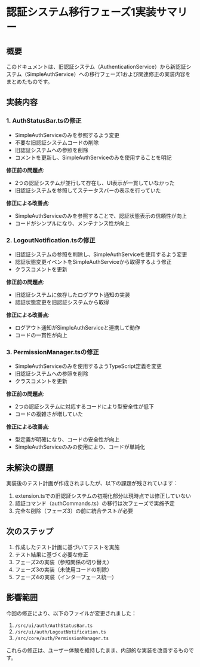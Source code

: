 # 認証システム移行フェーズ1実装サマリー

## 概要

このドキュメントは、旧認証システム（AuthenticationService）から新認証システム（SimpleAuthService）への移行フェーズ1および関連修正の実装内容をまとめたものです。

## 実装内容

### 1. AuthStatusBar.tsの修正

- SimpleAuthServiceのみを参照するよう変更
- 不要な旧認証システムコードの削除
- 旧認証システムへの参照を削除
- コメントを更新し、SimpleAuthServiceのみを使用することを明記

**修正前の問題点**:
- 2つの認証システムが並行して存在し、UI表示が一貫していなかった
- 旧認証システムを参照してステータスバーの表示を行っていた

**修正による改善点**:
- SimpleAuthServiceのみを参照することで、認証状態表示の信頼性が向上
- コードがシンプルになり、メンテナンス性が向上

### 2. LogoutNotification.tsの修正

- 旧認証システムの参照を削除し、SimpleAuthServiceを使用するよう変更
- 認証状態変更イベントをSimpleAuthServiceから取得するよう修正
- クラスコメントを更新

**修正前の問題点**:
- 旧認証システムに依存したログアウト通知の実装
- 認証状態変更を旧認証システムから取得

**修正による改善点**:
- ログアウト通知がSimpleAuthServiceと連携して動作
- コードの一貫性が向上

### 3. PermissionManager.tsの修正

- SimpleAuthServiceのみを使用するようTypeScript定義を変更
- 旧認証システムへの参照を削除
- クラスコメントを更新

**修正前の問題点**:
- 2つの認証システムに対応するコードにより型安全性が低下
- コードの複雑さが増していた

**修正による改善点**:
- 型定義が明確になり、コードの安全性が向上
- SimpleAuthServiceのみの使用により、コードが単純化

## 未解決の課題

実装後のテスト計画が作成されましたが、以下の課題が残されています：

1. extension.tsでの旧認証システムの初期化部分は現時点では修正していない
2. 認証コマンド（authCommands.ts）の移行は次フェーズで実施予定
3. 完全な削除（フェーズ3）の前に統合テストが必要

## 次のステップ

1. 作成したテスト計画に基づいてテストを実施
2. テスト結果に基づく必要な修正
3. フェーズ2の実装（参照関係の切り替え）
4. フェーズ3の実装（未使用コードの削除）
5. フェーズ4の実装（インターフェース統一）

## 影響範囲

今回の修正により、以下のファイルが変更されました：

1. `/src/ui/auth/AuthStatusBar.ts`
2. `/src/ui/auth/LogoutNotification.ts`
3. `/src/core/auth/PermissionManager.ts`

これらの修正は、ユーザー体験を維持したまま、内部的な実装を改善するものです。